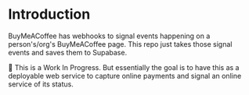 # Introduction

BuyMeACoffee has webhooks to signal events happening on a person's/org's BuyMeACoffee page. This repo just takes those signal events and saves them to Supabase.

:construction: This is a Work In Progress. But essentially the goal is to have this as a deployable web service to capture online payments and signal an online service of its status.

